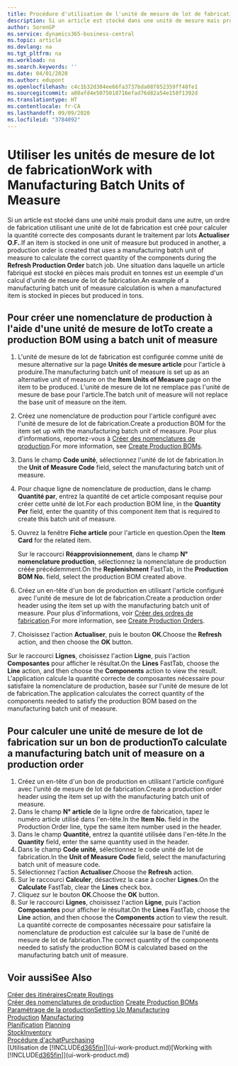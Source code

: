 ```yaml
---
title: Procédure d'utilisation de l'unité de mesure de lot de fabrication | Microsoft Docs
description: Si un article est stocké dans une unité de mesure mais produit dans une autre, le bon de production doit utiliser une unité de mesure de lot de fabrication pour calculer la quantité correcte des composantes. Une situation dans laquelle un article fabriqué est stocké en pièces mais produit en tonnes est un exemple d'un calcul d'unité de mesure de lot de fabrication.
author: SorenGP
ms.service: dynamics365-business-central
ms.topic: article
ms.devlang: na
ms.tgt_pltfrm: na
ms.workload: na
ms.search.keywords: ''
ms.date: 04/01/2020
ms.author: edupont
ms.openlocfilehash: c4c1b32d304ee66fa3737bda08f852359ff48fe1
ms.sourcegitcommit: a80afd4e5075018716efad76d82a54e158f1392d
ms.translationtype: HT
ms.contentlocale: fr-CA
ms.lasthandoff: 09/09/2020
ms.locfileid: "3784092"
---
```

# <a name="work-with-manufacturing-batch-units-of-measure"></a><span data-ttu-id="3eef7-104">Utiliser les unités de mesure de lot de fabrication</span><span class="sxs-lookup"><span data-stu-id="3eef7-104">Work with Manufacturing Batch Units of Measure</span></span>
<span data-ttu-id="3eef7-105">Si un article est stocké dans une unité mais produit dans une autre, un ordre de fabrication utilisant une unité de lot de fabrication est créé pour calculer la quantité correcte des composants durant le traitement par lots **Actualiser O.F.**.</span><span class="sxs-lookup"><span data-stu-id="3eef7-105">If an item is stocked in one unit of measure but produced in another, a production order is created that uses a manufacturing batch unit of measure to calculate the correct quantity of the components during the **Refresh Production Order** batch job.</span></span> <span data-ttu-id="3eef7-106">Une situation dans laquelle un article fabriqué est stocké en pièces mais produit en tonnes est un exemple d'un calcul d'unité de mesure de lot de fabrication.</span><span class="sxs-lookup"><span data-stu-id="3eef7-106">An example of a manufacturing batch unit of measure calculation is when a manufactured item is stocked in pieces but produced in tons.</span></span>  

## <a name="to-create-a-production-bom-using-a-batch-unit-of-measure"></a><span data-ttu-id="3eef7-107">Pour créer une nomenclature de production à l'aide d'une unité de mesure de lot</span><span class="sxs-lookup"><span data-stu-id="3eef7-107">To create a production BOM using a batch unit of measure</span></span>  
1.  <span data-ttu-id="3eef7-108">L'unité de mesure de lot de fabrication est configurée comme unité de mesure alternative sur la page **Unités de mesure article** pour l'article à produire.</span><span class="sxs-lookup"><span data-stu-id="3eef7-108">The manufacturing batch unit of measure is set up as an alternative unit of measure on the **Item Units of Measure** page on the item to be produced.</span></span> <span data-ttu-id="3eef7-109">L'unité de mesure de lot ne remplace pas l'unité de mesure de base pour l'article.</span><span class="sxs-lookup"><span data-stu-id="3eef7-109">The batch unit of measure will not replace the base unit of measure on the item.</span></span>  
2.  <span data-ttu-id="3eef7-110">Créez une nomenclature de production pour l'article configuré avec l'unité de mesure de lot de fabrication.</span><span class="sxs-lookup"><span data-stu-id="3eef7-110">Create a production BOM for the item set up with the manufacturing batch unit of measure.</span></span> <span data-ttu-id="3eef7-111">Pour plus d'informations, reportez-vous à [Créer des nomenclatures de production](production-how-to-create-production-boms.md).</span><span class="sxs-lookup"><span data-stu-id="3eef7-111">For more information, see [Create Production BOMs](production-how-to-create-production-boms.md).</span></span>  
3.  <span data-ttu-id="3eef7-112">Dans le champ **Code unité**, sélectionnez l'unité de lot de fabrication.</span><span class="sxs-lookup"><span data-stu-id="3eef7-112">In the **Unit of Measure Code** field, select the manufacturing batch unit of measure.</span></span>  
4.  <span data-ttu-id="3eef7-113">Pour chaque ligne de nomenclature de production, dans le champ **Quantité par**, entrez la quantité de cet article composant requise pour créer cette unité de lot.</span><span class="sxs-lookup"><span data-stu-id="3eef7-113">For each production BOM line, in the **Quantity Per** field, enter the quantity of this component item that is required to create this batch unit of measure.</span></span>  
5.  <span data-ttu-id="3eef7-114">Ouvrez la fenêtre **Fiche article** pour l'article en question.</span><span class="sxs-lookup"><span data-stu-id="3eef7-114">Open the **Item Card** for the related item.</span></span>  

    <span data-ttu-id="3eef7-115">Sur le raccourci **Réapprovisionnement**, dans le champ **N° nomenclature production**, sélectionnez la nomenclature de production créée précédemment.</span><span class="sxs-lookup"><span data-stu-id="3eef7-115">On the **Replenishment** FastTab, in the **Production BOM No.** field, select the production BOM created above.</span></span>  
6.  <span data-ttu-id="3eef7-116">Créez un en-tête d'un bon de production en utilisant l'article configuré avec l'unité de mesure de lot de fabrication.</span><span class="sxs-lookup"><span data-stu-id="3eef7-116">Create a production order header using the item set up with the manufacturing batch unit of measure.</span></span> <span data-ttu-id="3eef7-117">Pour plus d'informations, voir [Créer des ordres de fabrication](production-how-to-create-production-orders.md).</span><span class="sxs-lookup"><span data-stu-id="3eef7-117">For more information, see [Create Production Orders](production-how-to-create-production-orders.md).</span></span>  
7.  <span data-ttu-id="3eef7-118">Choisissez l'action **Actualiser**, puis le bouton **OK**.</span><span class="sxs-lookup"><span data-stu-id="3eef7-118">Choose the **Refresh** action, and then choose  the **OK** button.</span></span>  

<span data-ttu-id="3eef7-119">Sur le raccourci **Lignes**, choisissez l'action **Ligne**, puis l'action **Composantes** pour afficher le résultat.</span><span class="sxs-lookup"><span data-stu-id="3eef7-119">On the **Lines** FastTab, choose the **Line** action, and then choose the **Components** action to view the result.</span></span> <span data-ttu-id="3eef7-120">L'application calcule la quantité correcte de composantes nécessaire pour satisfaire la nomenclature de production, basée sur l'unité de mesure de lot de fabrication.</span><span class="sxs-lookup"><span data-stu-id="3eef7-120">The application calculates the correct quantity of the components needed to satisfy the production BOM based on the manufacturing batch unit of measure.</span></span>  

## <a name="to-calculate-a-manufacturing-batch-unit-of-measure-on-a-production-order"></a><span data-ttu-id="3eef7-121">Pour calculer une unité de mesure de lot de fabrication sur un bon de production</span><span class="sxs-lookup"><span data-stu-id="3eef7-121">To calculate a manufacturing batch unit of measure on a production order</span></span>  
1.  <span data-ttu-id="3eef7-122">Créez un en-tête d'un bon de production en utilisant l'article configuré avec l'unité de mesure de lot de fabrication.</span><span class="sxs-lookup"><span data-stu-id="3eef7-122">Create a production order header using the item set up with the manufacturing batch unit of measure.</span></span>  
2.  <span data-ttu-id="3eef7-123">Dans le champ **N° article** de la ligne ordre de fabrication, tapez le numéro article utilisé dans l'en-tête.</span><span class="sxs-lookup"><span data-stu-id="3eef7-123">In the **Item No.** field in the Production Order line, type the same item number used in the header.</span></span>  
3.  <span data-ttu-id="3eef7-124">Dans le champ **Quantité**, entrez la quantité utilisée dans l'en-tête.</span><span class="sxs-lookup"><span data-stu-id="3eef7-124">In the **Quantity** field, enter the same quantity used in the header.</span></span>  
4.  <span data-ttu-id="3eef7-125">Dans le champ **Code unité**, sélectionnez le code unité de lot de fabrication.</span><span class="sxs-lookup"><span data-stu-id="3eef7-125">In the **Unit of Measure Code** field, select the manufacturing batch unit of measure code.</span></span>  
5.  <span data-ttu-id="3eef7-126">Sélectionnez l'action **Actualiser**.</span><span class="sxs-lookup"><span data-stu-id="3eef7-126">Choose the **Refresh** action.</span></span>
6.  <span data-ttu-id="3eef7-127">Sur le raccourci **Calculer**, désactivez la case à cocher **Lignes**.</span><span class="sxs-lookup"><span data-stu-id="3eef7-127">On the **Calculate** FastTab, clear the **Lines** check box.</span></span>  
7.  <span data-ttu-id="3eef7-128">Cliquez sur le bouton **OK**.</span><span class="sxs-lookup"><span data-stu-id="3eef7-128">Choose the **OK** button.</span></span>  
8.  <span data-ttu-id="3eef7-129">Sur le raccourci **Lignes**, choisissez l'action **Ligne**, puis l'action **Composantes** pour afficher le résultat.</span><span class="sxs-lookup"><span data-stu-id="3eef7-129">On the **Lines** FastTab, choose the **Line** action, and then choose the **Components** action to view the result.</span></span> <span data-ttu-id="3eef7-130">La quantité correcte de composantes nécessaire pour satisfaire la nomenclature de production est calculée sur la base de l'unité de mesure de lot de fabrication.</span><span class="sxs-lookup"><span data-stu-id="3eef7-130">The correct quantity of the components needed to satisfy the production BOM is calculated based on the manufacturing batch unit of measure.</span></span>  

## <a name="see-also"></a><span data-ttu-id="3eef7-131">Voir aussi</span><span class="sxs-lookup"><span data-stu-id="3eef7-131">See Also</span></span>  
[<span data-ttu-id="3eef7-132">Créer des itinéraires</span><span class="sxs-lookup"><span data-stu-id="3eef7-132">Create Routings</span></span>](production-how-to-create-routings.md)  
<span data-ttu-id="3eef7-133">[Créer des nomenclatures de production](production-how-to-create-production-boms.md)   </span><span class="sxs-lookup"><span data-stu-id="3eef7-133">[Create Production BOMs](production-how-to-create-production-boms.md)   </span></span>  
[<span data-ttu-id="3eef7-134">Paramétrage de la production</span><span class="sxs-lookup"><span data-stu-id="3eef7-134">Setting Up Manufacturing</span></span>](production-configure-production-processes.md)  
<span data-ttu-id="3eef7-135">[Production](production-manage-manufacturing.md)  </span><span class="sxs-lookup"><span data-stu-id="3eef7-135">[Manufacturing](production-manage-manufacturing.md)  </span></span>  
<span data-ttu-id="3eef7-136">[Planification](production-planning.md) </span><span class="sxs-lookup"><span data-stu-id="3eef7-136">[Planning](production-planning.md) </span></span>  
[<span data-ttu-id="3eef7-137">Stock</span><span class="sxs-lookup"><span data-stu-id="3eef7-137">Inventory</span></span>](inventory-manage-inventory.md)  
[<span data-ttu-id="3eef7-138">Procédure d'achat</span><span class="sxs-lookup"><span data-stu-id="3eef7-138">Purchasing</span></span>](purchasing-manage-purchasing.md)  
<span data-ttu-id="3eef7-139">[Utilisation de [!INCLUDE[d365fin](includes/d365fin_md.md)]](ui-work-product.md)</span><span class="sxs-lookup"><span data-stu-id="3eef7-139">[Working with [!INCLUDE[d365fin](includes/d365fin_md.md)]](ui-work-product.md)</span></span>  
